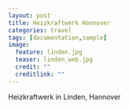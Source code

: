 ```yaml
---
layout: post
title: Heizkraftwerk Hannover
categories: travel
tags: [documentation,sample]
image:
  feature: linden.jpg
  teaser: linden_web.jpg
  credit: ""
  creditlink: ""
---
```

Heizkraftwerk in Linden, Hannover
